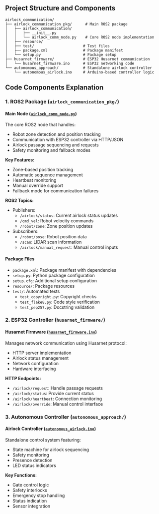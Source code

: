 ## Project Structure and Components

```
airlock_communication/
├── airlock_communication_pkg/      # Main ROS2 package
│   ├── airlock_communication/     
│   │   ├── __init__.py
│   │   └── airlock_comm_node.py    # Core ROS2 node implementation
│   ├── resource/
│   ├── test/                      # Test files
│   ├── package.xml                # Package manifest
│   └── setup.py                   # Package setup
├── husarnet_firmware/             # ESP32 Husarnet communication
│   └── husarnet_firmware.ino      # ESP32 networking code
└── autonomous_approach/           # Standalone airlock controller
    └── autonomous_airlock.ino     # Arduino-based controller logic
```

## Code Components Explanation

### 1. ROS2 Package (`airlock_communication_pkg/`)

#### Main Node ([`airlock_comm_node.py`](airlock_communication_pkg/airlock_communication/airlock_comm_node.py))
The core ROS2 node that handles:
- Robot zone detection and position tracking
- Communication with ESP32 controller via HTTP/JSON
- Airlock passage sequencing and requests
- Safety monitoring and fallback modes

**Key Features:**
- Zone-based position tracking
- Automatic sequence management
- Heartbeat monitoring
- Manual override support
- Fallback mode for communication failures

**ROS2 Topics:**
- Publishers:
  - `/airlock/status`: Current airlock status updates
  - `/cmd_vel`: Robot velocity commands
  - `/robot/zone`: Zone position updates
- Subscribers:
  - `/robot/pose`: Robot position data
  - `/scan`: LIDAR scan information
  - `/airlock/manual_request`: Manual control inputs

#### Package Files
- `package.xml`: Package manifest with dependencies
- `setup.py`: Python package configuration
- `setup.cfg`: Additional setup configuration
- `resource/`: Package resources
- `test/`: Automated tests
  - `test_copyright.py`: Copyright checks
  - `test_flake8.py`: Code style verification
  - `test_pep257.py`: Docstring validation

### 2. ESP32 Controller (`husarnet_firmware/`)

#### Husarnet Firmware ([`husarnet_firmware.ino`](husarnet_firmware/husarnet_firmware.ino))
Manages network communication using Husarnet protocol:
- HTTP server implementation
- Airlock status management
- Network configuration
- Hardware interfacing

**HTTP Endpoints:**
- `/airlock/request`: Handle passage requests
- `/airlock/status`: Provide current status
- `/airlock/heartbeat`: Connection monitoring
- `/airlock/override`: Manual control interface

### 3. Autonomous Controller (`autonomous_approach/`)

#### Airlock Controller ([`autonomous_airlock.ino`](autonomous_approach/autonomous_airlock.ino))
Standalone control system featuring:
- State machine for airlock sequencing
- Safety monitoring
- Presence detection
- LED status indicators

**Key Functions:**
- Gate control logic
- Safety interlocks
- Emergency stop handling
- Status indication
- Sensor integration